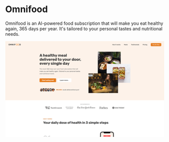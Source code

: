 # Omnifood

Omnifood is an AI-powered food subscription that will make you eat healthy again, 365 days per year. It's tailored to your personal tastes and nutritional needs.

![Omnifood Web App Preview](img/omnifood-preview.png)
